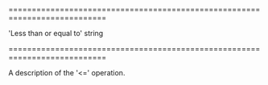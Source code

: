 <!--**
/*-------------------------------------------
    Auto-generated file. Do not modify.
-------------------------------------------

**-->
===========================================================================
<!--default-->'Less than or equal to'<!--/default-->
<!--type-->string<!--/type-->
===========================================================================

<!--shortDescription-->
A description of the '<=' operation.
<!--/shortDescription-->

<!--fullDescription-->

<!--/fullDescription-->